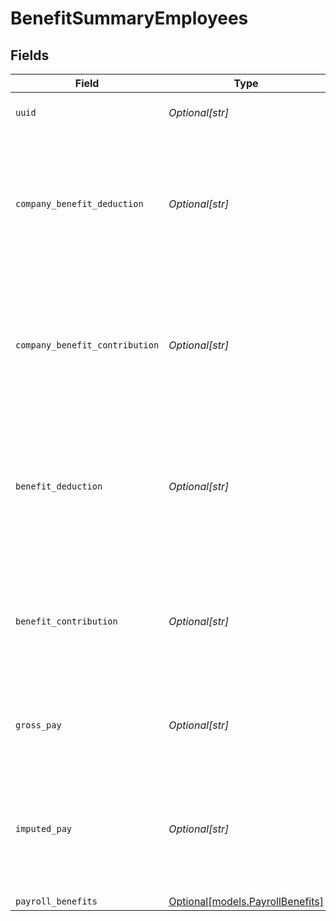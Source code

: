 # BenefitSummaryEmployees


## Fields

| Field                                                                                                        | Type                                                                                                         | Required                                                                                                     | Description                                                                                                  |
| ------------------------------------------------------------------------------------------------------------ | ------------------------------------------------------------------------------------------------------------ | ------------------------------------------------------------------------------------------------------------ | ------------------------------------------------------------------------------------------------------------ |
| `uuid`                                                                                                       | *Optional[str]*                                                                                              | :heavy_minus_sign:                                                                                           | The UUID of the employee                                                                                     |
| `company_benefit_deduction`                                                                                  | *Optional[str]*                                                                                              | :heavy_minus_sign:                                                                                           | The sum of employee deduction for this employee given the period of time and the specific company benefit.   |
| `company_benefit_contribution`                                                                               | *Optional[str]*                                                                                              | :heavy_minus_sign:                                                                                           | The sum of company contribution for this employee given the period of time and the specific company benefit. |
| `benefit_deduction`                                                                                          | *Optional[str]*                                                                                              | :heavy_minus_sign:                                                                                           | The sum of employee benefit deduction for this employee given the period of time and the benefit type.       |
| `benefit_contribution`                                                                                       | *Optional[str]*                                                                                              | :heavy_minus_sign:                                                                                           | The sum of company contribution for this employee given the period of time and the benefit type.             |
| `gross_pay`                                                                                                  | *Optional[str]*                                                                                              | :heavy_minus_sign:                                                                                           | Gross pay for this employee given the period of time.                                                        |
| `imputed_pay`                                                                                                | *Optional[str]*                                                                                              | :heavy_minus_sign:                                                                                           | Total imputed pay for this employee given the period of time (not scoped to a benefit type).                 |
| `payroll_benefits`                                                                                           | [Optional[models.PayrollBenefits]](../models/payrollbenefits.md)                                             | :heavy_minus_sign:                                                                                           | N/A                                                                                                          |